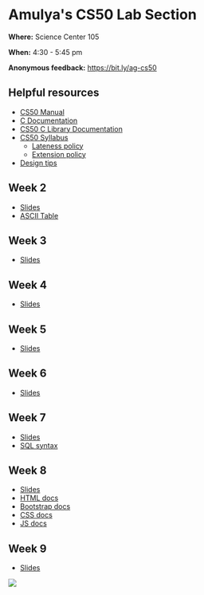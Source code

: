 # Amulya's CS50 Lab Section

**Where:** Science Center 105

**When:** 4:30 - 5:45 pm 

**Anonymous feedback:** https://bit.ly/ag-cs50

## Helpful resources
- [CS50 Manual](https://manual.cs50.io)
- [C Documentation](https://devdocs.io/c/)
- [CS50 C Library Documentation](https://cs50.readthedocs.io/libraries/cs50/c/)
- [CS50 Syllabus](https://cs50.harvard.edu/college/2022/fall/syllabus/)
  - [Lateness policy](https://cs50.harvard.edu/college/2022/fall/syllabus/#lateness-policy)
  - [Extension policy](https://cs50.harvard.edu/college/2022/fall/syllabus/#extensions)
- [Design tips](https://docs.google.com/presentation/d/1L8Bw9KUt_Sw9l4whg8iaz0kqXfZ5ekebmYKhyrgMSCc/edit?usp=sharing)

## Week 2
- [Slides](https://docs.google.com/presentation/d/1bnXviUxpH_br8jrgA8yDMW9iCFLZXl2U2BICS_BuSE8/edit?usp=sharing)
- [ASCII Table](https://www.asciitable.com)

## Week 3
- [Slides](https://docs.google.com/presentation/d/1FTZFORG3fneUbPVrrJo3LgzhKPIlKdFM5A_bEUp1JFg/edit?usp=sharing)

## Week 4
- [Slides](https://docs.google.com/presentation/d/1W8xiGM_uep_UHf61V674wUh5p4fw-BUbKntnnhreERg/edit?usp=sharing)

## Week 5
- [Slides](https://docs.google.com/presentation/d/11Bws6yL93s-2EKJ83cSwLm5tWLFtF_0lvxDPJFz-MV8/edit?usp=share_link)

## Week 6
- [Slides](https://docs.google.com/presentation/d/1kt22hZ4Xqt7mEDQTv9Z6xpAJViy_XVSdq2QFlMlAQfc/edit?usp=share_link)

## Week 7
- [Slides](https://docs.google.com/presentation/d/1n4uiRd4P92aBSD5nJWKrvJQaD2adWytCQ3Jg0AZCaIY/edit?usp=share_link)
- [SQL syntax](https://www.w3schools.com/sql/sql_syntax.asp)

## Week 8
- [Slides](https://docs.google.com/presentation/d/1KuvbvuZwOE4lLQzPu3U9IPNR_D256lBZjlxMRicuPis/edit?usp=sharing)
- [HTML docs](https://developer.mozilla.org/en-US/docs/Web/HTML)
- [Bootstrap docs](https://getbootstrap.com/docs/5.2/getting-started/introduction/)
- [CSS docs](https://developer.mozilla.org/en-US/docs/Web/CSS)
- [JS docs](https://developer.mozilla.org/en-US/docs/Web/JavaScript)

## Week 9
- [Slides](https://docs.google.com/presentation/d/1-3WfcTR_AL-9tg3f2pyXT87FvnHR7m4J38XebTfkhqI/edit?usp=sharing)

![](https://c.tenor.com/PV4JW2bMnBIAAAAC/pink-heart.gif)
